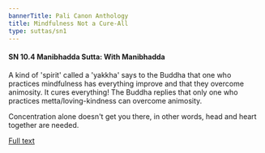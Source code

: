 ```yaml
---
bannerTitle: Pali Canon Anthology
title: Mindfulness Not a Cure-All
type: suttas/sn1
---
```


#### SN 10.4 Manibhadda Sutta: With Manibhadda

A kind of 'spirit' called a 'yakkha' says to the Buddha that one who practices
mindfulness has everything improve and that they overcome animosity. It cures
everything! The Buddha replies that only one who practices
metta/loving-kindness can overcome animosity.  

Concentration alone doesn't get you there, in other words, head and heart
together are needed.

[Full text](https://www.dhammatalks.org/suttas/SN/SN10_4.html)
